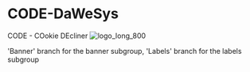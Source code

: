 # CODE-DaWeSys
CODE - COokie DEcliner
![logo_long_800](https://github.com/DonSimerino/CODE-DaWeSys/blob/main/logos/code_logo_long_800.png?raw=true)

'Banner' branch for the banner subgroup,
'Labels' branch for the labels subgroup
